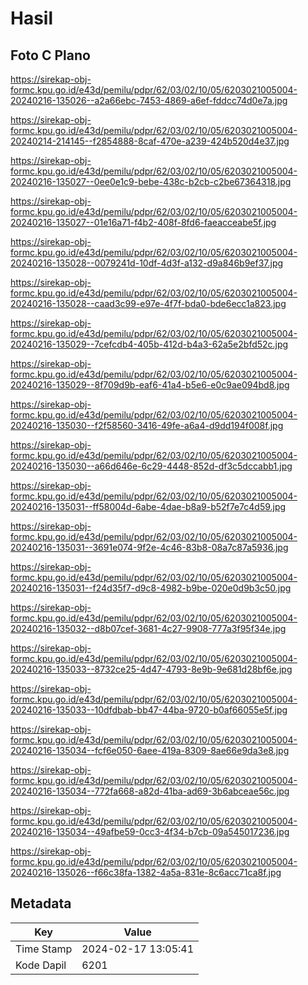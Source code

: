 # Hasil

## Foto C Plano

https://sirekap-obj-formc.kpu.go.id/e43d/pemilu/pdpr/62/03/02/10/05/6203021005004-20240216-135026--a2a66ebc-7453-4869-a6ef-fddcc74d0e7a.jpg

https://sirekap-obj-formc.kpu.go.id/e43d/pemilu/pdpr/62/03/02/10/05/6203021005004-20240214-214145--f2854888-8caf-470e-a239-424b520d4e37.jpg

https://sirekap-obj-formc.kpu.go.id/e43d/pemilu/pdpr/62/03/02/10/05/6203021005004-20240216-135027--0ee0e1c9-bebe-438c-b2cb-c2be67364318.jpg

https://sirekap-obj-formc.kpu.go.id/e43d/pemilu/pdpr/62/03/02/10/05/6203021005004-20240216-135027--01e16a71-f4b2-408f-8fd6-faeacceabe5f.jpg

https://sirekap-obj-formc.kpu.go.id/e43d/pemilu/pdpr/62/03/02/10/05/6203021005004-20240216-135028--0079241d-10df-4d3f-a132-d9a846b9ef37.jpg

https://sirekap-obj-formc.kpu.go.id/e43d/pemilu/pdpr/62/03/02/10/05/6203021005004-20240216-135028--caad3c99-e97e-4f7f-bda0-bde6ecc1a823.jpg

https://sirekap-obj-formc.kpu.go.id/e43d/pemilu/pdpr/62/03/02/10/05/6203021005004-20240216-135029--7cefcdb4-405b-412d-b4a3-62a5e2bfd52c.jpg

https://sirekap-obj-formc.kpu.go.id/e43d/pemilu/pdpr/62/03/02/10/05/6203021005004-20240216-135029--8f709d9b-eaf6-41a4-b5e6-e0c9ae094bd8.jpg

https://sirekap-obj-formc.kpu.go.id/e43d/pemilu/pdpr/62/03/02/10/05/6203021005004-20240216-135030--f2f58560-3416-49fe-a6a4-d9dd194f008f.jpg

https://sirekap-obj-formc.kpu.go.id/e43d/pemilu/pdpr/62/03/02/10/05/6203021005004-20240216-135030--a66d646e-6c29-4448-852d-df3c5dccabb1.jpg

https://sirekap-obj-formc.kpu.go.id/e43d/pemilu/pdpr/62/03/02/10/05/6203021005004-20240216-135031--ff58004d-6abe-4dae-b8a9-b52f7e7c4d59.jpg

https://sirekap-obj-formc.kpu.go.id/e43d/pemilu/pdpr/62/03/02/10/05/6203021005004-20240216-135031--3691e074-9f2e-4c46-83b8-08a7c87a5936.jpg

https://sirekap-obj-formc.kpu.go.id/e43d/pemilu/pdpr/62/03/02/10/05/6203021005004-20240216-135031--f24d35f7-d9c8-4982-b9be-020e0d9b3c50.jpg

https://sirekap-obj-formc.kpu.go.id/e43d/pemilu/pdpr/62/03/02/10/05/6203021005004-20240216-135032--d8b07cef-3681-4c27-9908-777a3f95f34e.jpg

https://sirekap-obj-formc.kpu.go.id/e43d/pemilu/pdpr/62/03/02/10/05/6203021005004-20240216-135033--8732ce25-4d47-4793-8e9b-9e681d28bf6e.jpg

https://sirekap-obj-formc.kpu.go.id/e43d/pemilu/pdpr/62/03/02/10/05/6203021005004-20240216-135033--10dfdbab-bb47-44ba-9720-b0af66055e5f.jpg

https://sirekap-obj-formc.kpu.go.id/e43d/pemilu/pdpr/62/03/02/10/05/6203021005004-20240216-135034--fcf6e050-6aee-419a-8309-8ae66e9da3e8.jpg

https://sirekap-obj-formc.kpu.go.id/e43d/pemilu/pdpr/62/03/02/10/05/6203021005004-20240216-135034--772fa668-a82d-41ba-ad69-3b6abceae56c.jpg

https://sirekap-obj-formc.kpu.go.id/e43d/pemilu/pdpr/62/03/02/10/05/6203021005004-20240216-135034--49afbe59-0cc3-4f34-b7cb-09a545017236.jpg

https://sirekap-obj-formc.kpu.go.id/e43d/pemilu/pdpr/62/03/02/10/05/6203021005004-20240216-135026--f66c38fa-1382-4a5a-831e-8c6acc71ca8f.jpg


## Metadata

| Key        | Value               |
| ---------- | ------------------- |
| Time Stamp | 2024-02-17 13:05:41 |
| Kode Dapil | 6201                |



